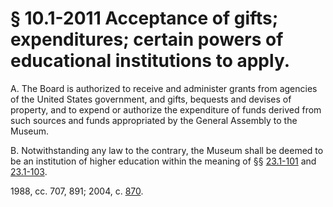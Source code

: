 # § 10.1-2011 Acceptance of gifts; expenditures; certain powers of educational institutions to apply.

<p>A. The Board is authorized to receive and administer grants from agencies of the United States government, and gifts, bequests and devises of property, and to expend or authorize the expenditure of funds derived from such sources and funds appropriated by the General Assembly to the Museum.</p><p>B. Notwithstanding any law to the contrary, the Museum shall be deemed to be an institution of higher education within the meaning of §§ <a href='http://law.lis.virginia.gov/vacode/23.1-101/'>23.1-101</a> and <a href='http://law.lis.virginia.gov/vacode/23.1-103/'>23.1-103</a>.</p><p>1988, cc. 707, 891; 2004, c. <a href='http://lis.virginia.gov/cgi-bin/legp604.exe?041+ful+CHAP0870'>870</a>.</p>